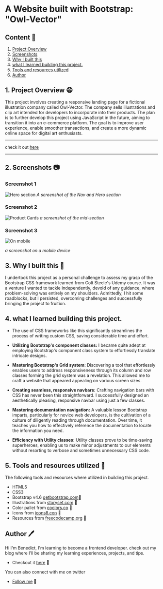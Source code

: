 # A Website built with Bootstrap: "Owl-Vector"

## Content :link:

1. [Project Overview](#1-project-overview-😄)
2. [Screenshots](#2-screenshots-📷)
3. [Why I built this](#3-why-i-built-this-❓)
4. [what I learned building this project.](#4-what-i-learned-while-building-this-project)
5. [Tools and resources utilized](#6-tools-and-resources-utilized-🔧)
6. [Author](#7-author-🖊️)


## 1. Project Overview :smile:
This project involves creating a responsive landing page for a fictional illustration company called Owl-Vector. The company sells illustrations and clip art intended for developers to incorporate into their products. The plan is to further develop this project using JavaScript in the future, aiming to transition it into an e-commerce platform. The goal is to improve user experience, enable smoother transactions, and create a more dynamic online space for digital art enthusiasts.

***
check it out [here](https://owlvector.netlify.app/)
***

## 2. Screenshots :camera:
### Screenshot 1
![Hero section](/imgs/screenshot-owlvector.netlify.app-1.png)
*A screenshot of the Nav and Hero section*


### Screenshot 2
![Product Cards](/imgs/screenshot-owlvector.netlify.app-3.png)
*a screenshot of the mid-section*

### Screenshot 3
![On mobile](/imgs/mobile-1.png)

*a screenshot on a mobile device*

## 3. Why I built this :hammer:
I undertook this project as a personal challenge to assess my grasp of the Bootstrap CSS framework learned from Colt Steele's Udemy course. It was a venture I wanted to tackle independently, devoid of any guidance, where problem-solving was entirely on my shoulders. Admittedly, I hit some roadblocks, but I persisted, overcoming challenges and successfully bringing the project to fruition.


## 4. what I learned building this project.
- The use of CSS frameworks like this significantly streamlines the process of writing custom CSS, saving considerable time and effort.

- **Utilizing Bootstrap's component classes:** I became quite adept at employing Bootstrap's component class system to effortlessly translate intricate designs.

- **Mastering Bootstrap's Grid system:** Discovering a tool that effortlessly enables users to address responsiveness through its column and row classes forming the grid system was a revelation. This allowed me to craft a website that appeared appealing on various screen sizes.

- **Creating seamless, responsive navbars:** Crafting navigation bars with CSS has never been this straightforward. I successfully designed an aesthetically pleasing, responsive navbar using just a few classes.

- **Mastering documentation navigation:** A valuable lesson Bootstrap imparts, particularly for novice web developers, is the cultivation of a culture of diligently reading through documentation. Over time, it teaches you how to effectively reference the documentation to locate the information you need.

- **Efficiency with Utility classes:** Utility classes prove to be time-saving superheroes, enabling us to make minor adjustments to our elements without resorting to verbose and sometimes unnecessary CSS code.


## 5. Tools and resources utilized :wrench:
The following tools and resources where utilized in building this project.
- HTML5
- CSS3
- Bootstrap v4.6 [getbootstrap.com](https://getbootstrap.com/docs/4.6/getting-started/introduction/):link:
- Illustrations from [storyset.com](https://storyset.com/) :link:
- Color pallet from [coolors.co](https://coolors.co) :link:
- Icons from [icons8.con](https://icons8.com/) :link:
- Resources from [freecodecamp.org](https://www.freecodecamp.org) :link:

## Author :pen:
Hi I'm Benedict, I'm learning to become a frontend developer. check out my blog where I'll be sharing my learning experiences, projects, and tips. 
- Checkout it [here](https://benneythedev.hashnode.dev/) :link: 

You can also connect with me on twitter
- [Follow me](https://www.twitter.com/CodewithNtaji) :link: 